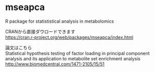 # mseapca
R package for statististical analysis in metabolomics

CRANから直接ダウロードできます<BR>
https://cran.r-project.org/web/packages/mseapca/index.html

論文はこちら<BR>
Statistical hypothesis testing of factor loading in principal component analysis and its application to metabolite set enrichment analysis<BR>
http://www.biomedcentral.com/1471-2105/15/51
